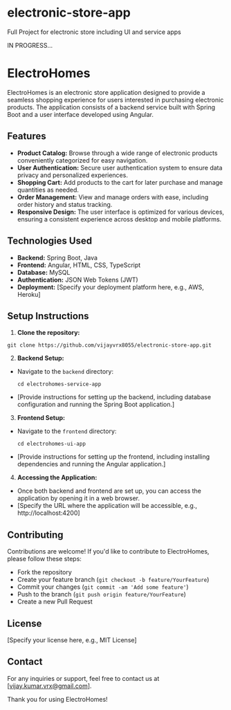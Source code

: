 # electronic-store-app
Full Project for electronic store including UI and service apps

IN PROGRESS...

# ElectroHomes

ElectroHomes is an electronic store application designed to provide a seamless shopping experience for users interested in purchasing electronic products. The application consists of a backend service built with Spring Boot and a user interface developed using Angular.

## Features

- **Product Catalog:** Browse through a wide range of electronic products conveniently categorized for easy navigation.
- **User Authentication:** Secure user authentication system to ensure data privacy and personalized experiences.
- **Shopping Cart:** Add products to the cart for later purchase and manage quantities as needed.
- **Order Management:** View and manage orders with ease, including order history and status tracking.
- **Responsive Design:** The user interface is optimized for various devices, ensuring a consistent experience across desktop and mobile platforms.

## Technologies Used

- **Backend:** Spring Boot, Java
- **Frontend:** Angular, HTML, CSS, TypeScript
- **Database:** MySQL
- **Authentication:** JSON Web Tokens (JWT)
- **Deployment:** [Specify your deployment platform here, e.g., AWS, Heroku]

## Setup Instructions

1. **Clone the repository:**
```
git clone https://github.com/vijayvrx8055/electronic-store-app.git 
```


2. **Backend Setup:**
- Navigate to the `backend` directory:
  ```
  cd electrohomes-service-app
  ```
- [Provide instructions for setting up the backend, including database configuration and running the Spring Boot application.]

3. **Frontend Setup:**
- Navigate to the `frontend` directory:
  ```
  cd electrohomes-ui-app
  ```
- [Provide instructions for setting up the frontend, including installing dependencies and running the Angular application.]

4. **Accessing the Application:**
- Once both backend and frontend are set up, you can access the application by opening it in a web browser.
- [Specify the URL where the application will be accessible, e.g., http://localhost:4200]

## Contributing

Contributions are welcome! If you'd like to contribute to ElectroHomes, please follow these steps:
- Fork the repository
- Create your feature branch (`git checkout -b feature/YourFeature`)
- Commit your changes (`git commit -am 'Add some feature'`)
- Push to the branch (`git push origin feature/YourFeature`)
- Create a new Pull Request

## License

[Specify your license here, e.g., MIT License]

## Contact

For any inquiries or support, feel free to contact us at [vijay.kumar.vrx@gmail.com].

Thank you for using ElectroHomes!

